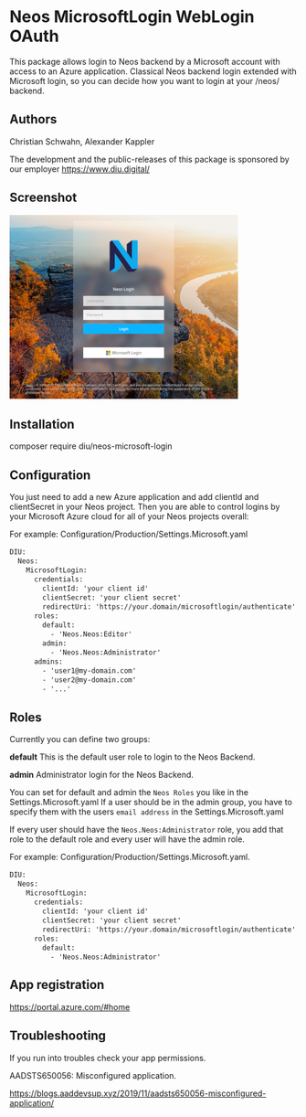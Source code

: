 # Neos MicrosoftLogin WebLogin OAuth

This package allows login to Neos backend by a Microsoft account with access to an Azure application.
Classical Neos backend login extended with Microsoft login, so you can decide how you want to login at your /neos/ backend.

## Authors
Christian Schwahn, Alexander Kappler

The development and the public-releases of this package is sponsored by our employer https://www.diu.digital/


## Screenshot
![Slider screenshot](Resources/Public/Images/screenshot.jpg)


## Installation
composer require diu/neos-microsoft-login

## Configuration
You just need to add a new Azure application and add clientId and clientSecret in your Neos project. Then you are able to control 
logins by your Microsoft Azure cloud for all of your Neos projects overall:


For example: Configuration/Production/Settings.Microsoft.yaml

```
DIU:
  Neos:
    MicrosoftLogin:
      credentials:
        clientId: 'your client id'
        clientSecret: 'your client secret'
        redirectUri: 'https://your.domain/microsoftlogin/authenticate'
      roles:
        default:
          - 'Neos.Neos:Editor'
        admin:
          - 'Neos.Neos:Administrator'
      admins:
        - 'user1@my-domain.com'
        - 'user2@my-domain.com'
        - '...'
```

## Roles
Currently you can define two groups:

**default**
This is the default user role to login to the Neos Backend.

**admin**
Administrator login for the Neos Backend. 

You can set for default and admin the `Neos Roles` you like in the Settings.Microsoft.yaml
If a user should be in the admin group, you have to specify them with the users `email address` in the Settings.Microsoft.yaml

If every user should have the `Neos.Neos:Administrator` role, you add that role to the default role and every user will have the admin role.

For example: Configuration/Production/Settings.Microsoft.yaml.

```
DIU:
  Neos:
    MicrosoftLogin:
      credentials:
        clientId: 'your client id'
        clientSecret: 'your client secret'
        redirectUri: 'https://your.domain/microsoftlogin/authenticate'
      roles:
        default:
          - 'Neos.Neos:Administrator'
```

## App registration

https://portal.azure.com/#home

## Troubleshooting
If you run into troubles check your app permissions.

AADSTS650056: Misconfigured application.

https://blogs.aaddevsup.xyz/2019/11/aadsts650056-misconfigured-application/
